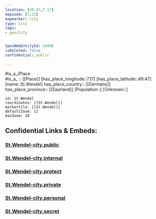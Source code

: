 ```yaml
---
location: [49.47,7.17] 
mapzoom: [7,12] 
mapmarker: city 
type: City
tags:
- geo/City


SpocWebEntityId: 34498
isDeleted: false
confidential: public

---
```

#is_a_/Place  
#is_a_ :: [[Place]] 
[has_place_longitude::7.17] 
[has_place_latitude::49.47] 
[name::St.Wendel] 
has_place_country:: [[Germany]]  
has_place_province:: [[Saarland]] 
[Population::] 
[Unknown::] 


```leaflet
id: St.Wendel
coordinates: [[St.Wendel]] 
markerFile: [[St.Wendel]] 
defaultZoom: 11 
maxZoom: 18
```


## Confidential Links & Embeds: 

### [St.Wendel-city.public](/_public/\Earth\Continent\Europe\Europe~Central\Germany\Germany~West\Saarland\counties~Saarland\St.Wendel\cities~St.WendelSt.Wendel-city.public.md) 

### [St.Wendel-city.internal](/_internal/\Earth\Continent\Europe\Europe~Central\Germany\Germany~West\Saarland\counties~Saarland\St.Wendel\cities~St.WendelSt.Wendel-city.internal.md) 

### [St.Wendel-city.protect](/_protect/\Earth\Continent\Europe\Europe~Central\Germany\Germany~West\Saarland\counties~Saarland\St.Wendel\cities~St.WendelSt.Wendel-city.protect.md) 

### [St.Wendel-city.private](/_private/\Earth\Continent\Europe\Europe~Central\Germany\Germany~West\Saarland\counties~Saarland\St.Wendel\cities~St.WendelSt.Wendel-city.private.md) 

### [St.Wendel-city.personal](/_personal/\Earth\Continent\Europe\Europe~Central\Germany\Germany~West\Saarland\counties~Saarland\St.Wendel\cities~St.WendelSt.Wendel-city.personal.md) 

### [St.Wendel-city.secret](/_secret/\Earth\Continent\Europe\Europe~Central\Germany\Germany~West\Saarland\counties~Saarland\St.Wendel\cities~St.WendelSt.Wendel-city.secret.md)

